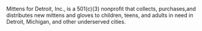 Mittens for Detroit, Inc., is a 501(c)(3) nonprofit that collects, purchases,and distributes new mittens
and gloves to children, teens, and adults in need in Detroit, Michigan, and other underserved cities.
